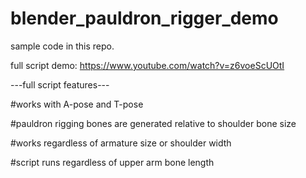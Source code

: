 # blender_pauldron_rigger_demo
sample code in this repo.

full script demo:
https://www.youtube.com/watch?v=z6voeScUOtI

---full script features---

#works with A-pose and T-pose

#pauldron rigging bones are generated relative to shoulder bone size

#works regardless of armature size or shoulder width

#script runs regardless of upper arm bone length
